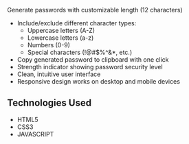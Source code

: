 Generate passwords with customizable length (12 characters)
- Include/exclude different character types:
  - Uppercase letters (A-Z)
  - Lowercase letters (a-z)
  - Numbers (0-9)
  - Special characters (!@#$%^&*, etc.)
- Copy generated password to clipboard with one click
- Strength indicator showing password security level
- Clean, intuitive user interface
- Responsive design works on desktop and mobile devices

## Technologies Used

- HTML5
- CSS3
- JAVASCRIPT
